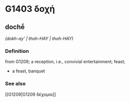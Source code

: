 # G1403 δοχή

## dochḗ

_(dokh-ay' | thoh-HAY | thoh-HAY)_

### Definition

from G1209; a reception, i.e., convivial entertainment; feast; 

- a feast, banquet

### See also

[[G1209|G1209 δέχομαι]]
